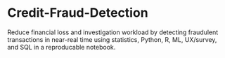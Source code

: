 # Credit-Fraud-Detection
Reduce financial loss and investigation workload by detecting fraudulent transactions in near-real time using statistics, Python, R, ML, UX/survey, and SQL in a reproducable notebook.
